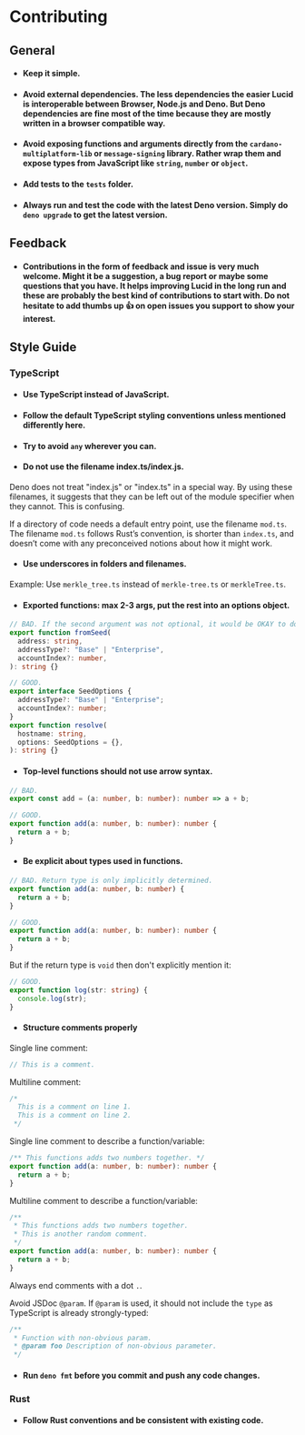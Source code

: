 # Contributing

## General

- #### Keep it simple.

- #### Avoid external dependencies. The less dependencies the easier Lucid is interoperable between Browser, Node.js and Deno. But Deno dependencies are fine most of the time because they are mostly written in a browser compatible way.

- #### Avoid exposing functions and arguments directly from the `cardano-multiplatform-lib` or `message-signing` library. Rather wrap them and expose types from JavaScript like `string`, `number` or `object`.

- #### Add tests to the `tests` folder.

- #### Always run and test the code with the latest Deno version. Simply do `deno upgrade` to get the latest version.

## Feedback

- #### Contributions in the form of feedback and issue is very much welcome. Might it be a suggestion, a bug report or maybe some questions that you have. It helps improving Lucid in the long run and these are probably the best kind of contributions to start with. Do not hesitate to add thumbs up 👍 on open issues you support to show your interest.

## Style Guide

### TypeScript

- #### Use TypeScript instead of JavaScript.

- #### Follow the default TypeScript styling conventions unless mentioned differently here.

- #### Try to avoid `any` wherever you can.

- #### Do not use the filename index.ts/index.js.

Deno does not treat "index.js" or "index.ts" in a special way. By using these
filenames, it suggests that they can be left out of the module specifier when
they cannot. This is confusing.

If a directory of code needs a default entry point, use the filename `mod.ts`.
The filename `mod.ts` follows Rust’s convention, is shorter than `index.ts`, and
doesn’t come with any preconceived notions about how it might work.

- #### Use underscores in folders and filenames.

Example: Use `merkle_tree.ts` instead of `merkle-tree.ts` or `merkleTree.ts`.

- #### Exported functions: max 2-3 args, put the rest into an options object.

```ts
// BAD. If the second argument was not optional, it would be OKAY to do it like this.
export function fromSeed(
  address: string,
  addressType?: "Base" | "Enterprise",
  accountIndex?: number,
): string {}
```

```ts
// GOOD.
export interface SeedOptions {
  addressType?: "Base" | "Enterprise";
  accountIndex?: number;
}
export function resolve(
  hostname: string,
  options: SeedOptions = {},
): string {}
```

- #### Top-level functions should not use arrow syntax.

```ts
// BAD.
export const add = (a: number, b: number): number => a + b;
```

```ts
// GOOD.
export function add(a: number, b: number): number {
  return a + b;
}
```

- #### Be explicit about types used in functions.

```ts
// BAD. Return type is only implicitly determined.
export function add(a: number, b: number) {
  return a + b;
}
```

```ts
// GOOD.
export function add(a: number, b: number): number {
  return a + b;
}
```

But if the return type is `void` then don't explicitly mention it:

```ts
// GOOD.
export function log(str: string) {
  console.log(str);
}
```

- #### Structure comments properly

Single line comment:

```ts
// This is a comment.
```

Multiline comment:

```ts
/*
  This is a comment on line 1.
  This is a comment on line 2.
 */
```

Single line comment to describe a function/variable:

```ts
/** This functions adds two numbers together. */
export function add(a: number, b: number): number {
  return a + b;
}
```

Multiline comment to describe a function/variable:

```ts
/**
 * This functions adds two numbers together.
 * This is another random comment.
 */
export function add(a: number, b: number): number {
  return a + b;
}
```

Always end comments with a dot `.`.

Avoid JSDoc `@param`. If `@param` is used, it should not include the `type` as
TypeScript is already strongly-typed:

```ts
/**
 * Function with non-obvious param.
 * @param foo Description of non-obvious parameter.
 */
```

- #### Run `deno fmt` before you commit and push any code changes.

### Rust

- #### Follow Rust conventions and be consistent with existing code.
